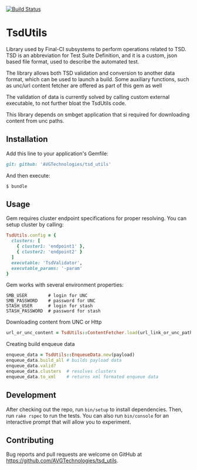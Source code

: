 [![Build
Status](https://travis-ci.org/AVGTechnologies/tsd_utils.svg?branch=master)](https://travis-ci.org/AVGTechnologies/tsd_utils)
# TsdUtils

Library used by Final-CI subsystems to perform operations related to TSD. TSD is an abbreviation for
Test Suite Definition, and it is a custom, json based file format, used to describe the automated test.

The library allows both TSD validation and conversion to another data format,
which can be used to launch a build. Some auxiliary functions, such as unc/url content fetcher
are offered as part of this gem as well

The validation of data is currently solved by calling custom external executable,
to not further bloat the TsdUtils code.

This library depends on smbget application that si required for downloading content
from unc paths.

## Installation

Add this line to your application's Gemfile:

```ruby
git: github: 'AVGTechnologies/tsd_utils'
```

And then execute:
```
$ bundle
```

## Usage

Gem requires cluster endpoint specifications for proper resolving. You can setup cluster by calling:

```ruby
TsdUtils.config = {
  clusters: [
    { cluster1: 'endpoint1' },
    { cluster2: 'endpoint2' }
  ]
  executable: 'TsdValidator',
  executable_params: '-param'
}
```

Gem works with several environment properties:

```
SMB_USER        # login for UNC
SMB_PASSWORD    # password for UNC
STASH_USER      # login for stash
STASH_PASSWORD  # password for stash
```

Downloading content from UNC or Http

```ruby
url_or_unc_content = TsdUtils::ContentFetcher.load(url_link_or_unc_path)
```

Creating build enqueue data

```ruby
enqueue_data = TsdUtils::EnqueueData.new(payload)
enqueue_data.build_all # builds payload data
enqueue_data.valid?   
enqueue_data.clusters  # resolves clusters
enqueue_data.to_xml    # returns xml formated enqueue data
```

## Development

After checking out the repo, run `bin/setup` to install dependencies. Then, run `rake rspec` to run the tests.
You can also run `bin/console` for an interactive prompt that will allow you to experiment.

## Contributing

Bug reports and pull requests are welcome on GitHub at https://github.com/AVGTechnologies/tsd_utils.
